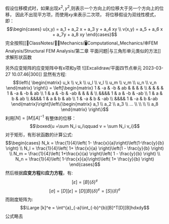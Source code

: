 假设位移模式时，如果出现$x^2,y^2$,则表示一个方向上的位移大于另一个方向上的位移， 因此不出现平方项，而使用$xy$来表示二次项， 将位移假设为双线性模式， 即：
$$\begin{cases}
u(x,y) = a_1 + a_2 x + a_3 y + a_4 xy \\
v(x,y) = a_5 + a_6 x + a_7y + a_8 xy
\end{cases}$$
完全按照[[📘ClassNotes/👨‍🔧Mechanics/🖥️Computational_Mechanics/🕸️FEM Analysis/Structural FEM Analysis/第二章 平面问题|与三角形单元类似的方法]]求解形状函数

另外应变矩阵的应变矩阵中有x项和y项
![[Excalidraw/平面四节点单元 2023-03-27 10.07.46|300]]
显然有方程: 
$$\left\{
\begin{matrix}
u_k \\  v_k \\ u_l \\ v_l \\ u_m \\ v_m \\ u_n \\ v_n
\end{matrix}
\right\} = \left[\begin{matrix}
1 & -a & -b & ab &  & & & \\
& & & & 1 & -a & -b & ab \\
1 & a  & -b & -ab & & & & \\
&&&& 1 & a & -b & -ab \\
1 & a & b & ab  \\
&&&& 1 & a & b & ab \\
1 & -a & b & -ab \\
&&&& 1 & -a & b &-ab
\end{matrix}\right]\left\{\begin{matrix}
a_1 \\ a_2 \\ a_3 \\ ... \\ \\ \\ \\  a_8
\end{matrix} \right\}$$
利用$[N] = [M][A]^{-1}$
有整体的位移：
$$\boxed{u =\sum N_i u_i\qquad v = \sum  N_i v_i}$$
对于矩形，有形状函数的计算公式: 
$$\begin{cases}
N_k = \frac{1}{4}\left( 1- \frac{x}{a}\right)\left(1-\frac{y}{b} \right) \\
N_l = \frac{1}{4}\left( 1+ \frac{x}{a} \right)\left(1 - \frac{y}{b} \right) \\
N_m = \frac{1}{4}\left( 1+\frac{x}{a} \right)\left( 1 - \frac{y}{b} \right) \\
N_n = \frac{1}{4}\left( 1-\frac{x}{a}\right)\left( 1+ \frac{y}{b} \right)
\end{cases}$$
然后根据**应变方程**和**应力方程**，有:
$$[\varepsilon] = [B]\left\{\delta\right\}^e$$
$$[\sigma] = [D][\varepsilon] = [D][B]\left\{\delta\right\}^e = [S]\left\{ \delta\right\}^e$$
而刚度矩阵为:
$$\Large [k]^e = \int^{a}_{-a}\int_{-b}^{b}[B]^T[D][B]hdxdy$$
公式略去